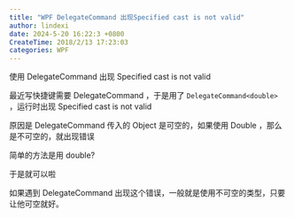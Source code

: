 ```yaml
---
title: "WPF DelegateCommand 出现Specified cast is not valid"
author: lindexi
date: 2024-5-20 16:22:3 +0800
CreateTime: 2018/2/13 17:23:03
categories: WPF
---
```


使用 DelegateCommand 出现 Specified cast is not valid

<!--more-->


<!-- CreateTime:2018/2/13 17:23:03 -->


最近写快捷键需要 DelegateCommand ，于是用了 `DelegateCommand<double> ` ，运行时出现 Specified cast is not valid 

原因是 DelegateCommand 传入的 Object 是可空的，如果使用 Double ，那么是不可空的，就出现错误

简单的方法是用 double?

于是就可以啦

如果遇到 DelegateCommand 出现这个错误，一般就是使用不可空的类型，只要让他可空就好。

